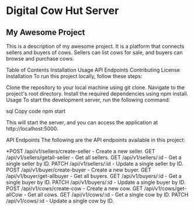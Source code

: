 # Digital Cow Hut Server

## My Awesome Project
This is a description of my awesome project. It is a platform that connects sellers and buyers of cows. Sellers can list cows for sale, and buyers can browse and purchase cows.

Table of Contents
Installation
Usage
API Endpoints
Contributing
License
Installation
To run this project locally, follow these steps:

Clone the repository to your local machine using git clone.
Navigate to the project's root directory.
Install the required dependencies using npm install.
Usage
To start the development server, run the following command:

sql
Copy code
npm start

This will start the server, and you can access the application at http://localhost:5000.

API Endpoints
The following are the API endpoints available in this project:

*POST /api/v1/sellers/create-seller - Create a new seller.
GET /api/v1/sellers/getall-seller - Get all sellers.
GET /api/v1/sellers/:id - Get a single seller by ID.
PATCH /api/v1/sellers/:id - Update a single seller by ID.
POST /api/v1/buyer/create-buyer - Create a new buyer.
GET /api/v1/buyer/get-allbuyer - Get all buyers.
GET /api/v1/buyers/:id - Get a single buyer by ID.
PATCH /api/v1/buyers/:id - Update a single buyer by ID.
POST /api/v1/cows/create-cow - Create a new cow.
GET /api/v1/cows/get-allCow - Get all cows.
GET /api/v1/cows/:id - Get a single cow by ID.
PATCH /api/v1/cows/:id - Update a single cow by ID.
